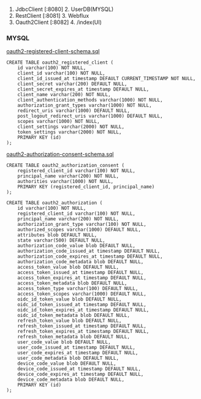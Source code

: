 ### 
1. JdbcClient   [:8080]
   2. UserDB(MYSQL)
2. RestClient   [:8081]
   3. Webflux
3. Oauth2Client [:8082]
   4. /index(UI)

### MYSQL

[oauth2-registered-client-schema.sql](https://github.com/spring-projects/spring-authorization-server/blob/main/oauth2-authorization-server/src/main/resources/org/springframework/security/oauth2/server/authorization/client/)
```mysql
CREATE TABLE oauth2_registered_client (
    id varchar(100) NOT NULL,
    client_id varchar(100) NOT NULL,
    client_id_issued_at timestamp DEFAULT CURRENT_TIMESTAMP NOT NULL,
    client_secret varchar(200) DEFAULT NULL,
    client_secret_expires_at timestamp DEFAULT NULL,
    client_name varchar(200) NOT NULL,
    client_authentication_methods varchar(1000) NOT NULL,
    authorization_grant_types varchar(1000) NOT NULL,
    redirect_uris varchar(1000) DEFAULT NULL,
    post_logout_redirect_uris varchar(1000) DEFAULT NULL,
    scopes varchar(1000) NOT NULL,
    client_settings varchar(2000) NOT NULL,
    token_settings varchar(2000) NOT NULL,
    PRIMARY KEY (id)
);
```

[oauth2-authorization-consent-schema.sql](https://github.com/spring-projects/spring-authorization-server/blob/main/oauth2-authorization-server/src/main/resources/org/springframework/security/oauth2/server/authorization/oauth2-authorization-consent-schema.sql)
```mysql
CREATE TABLE oauth2_authorization_consent (
    registered_client_id varchar(100) NOT NULL,
    principal_name varchar(200) NOT NULL,
    authorities varchar(1000) NOT NULL,
    PRIMARY KEY (registered_client_id, principal_name)
);
```

[](https://github.com/spring-projects/spring-authorization-server/blob/main/oauth2-authorization-server/src/main/resources/org/springframework/security/oauth2/server/authorization/oauth2-authorization-schema.sql)
```mysql
CREATE TABLE oauth2_authorization (
    id varchar(100) NOT NULL,
    registered_client_id varchar(100) NOT NULL,
    principal_name varchar(200) NOT NULL,
    authorization_grant_type varchar(100) NOT NULL,
    authorized_scopes varchar(1000) DEFAULT NULL,
    attributes blob DEFAULT NULL,
    state varchar(500) DEFAULT NULL,
    authorization_code_value blob DEFAULT NULL,
    authorization_code_issued_at timestamp DEFAULT NULL,
    authorization_code_expires_at timestamp DEFAULT NULL,
    authorization_code_metadata blob DEFAULT NULL,
    access_token_value blob DEFAULT NULL,
    access_token_issued_at timestamp DEFAULT NULL,
    access_token_expires_at timestamp DEFAULT NULL,
    access_token_metadata blob DEFAULT NULL,
    access_token_type varchar(100) DEFAULT NULL,
    access_token_scopes varchar(1000) DEFAULT NULL,
    oidc_id_token_value blob DEFAULT NULL,
    oidc_id_token_issued_at timestamp DEFAULT NULL,
    oidc_id_token_expires_at timestamp DEFAULT NULL,
    oidc_id_token_metadata blob DEFAULT NULL,
    refresh_token_value blob DEFAULT NULL,
    refresh_token_issued_at timestamp DEFAULT NULL,
    refresh_token_expires_at timestamp DEFAULT NULL,
    refresh_token_metadata blob DEFAULT NULL,
    user_code_value blob DEFAULT NULL,
    user_code_issued_at timestamp DEFAULT NULL,
    user_code_expires_at timestamp DEFAULT NULL,
    user_code_metadata blob DEFAULT NULL,
    device_code_value blob DEFAULT NULL,
    device_code_issued_at timestamp DEFAULT NULL,
    device_code_expires_at timestamp DEFAULT NULL,
    device_code_metadata blob DEFAULT NULL,
    PRIMARY KEY (id)
);
```